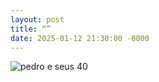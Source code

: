 ```yaml
---
layout: post
title: “”
date: 2025-01-12 21:30:00 -0000
---
```


<div class="gallery">
 <img src="{{ site.baseurl }}/assets/fotos/2025/20250112_153929.jpg" alt="pedro e seus 40" title="foto minha comuma faixa de bem-vindo aos enta ao fundo">
</div>
